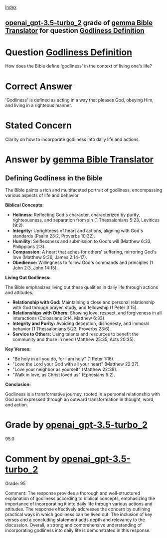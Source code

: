
[Index](../../../../index.md)
## [openai_gpt-3.5-turbo_2](../../../grading_models/openai_gpt-3.5-turbo_2.md) grade of [gemma Bible Translator](../../../answering_models/gemma_Bible_Translator.md) for question [Godliness Definition](../../../questions/Godliness_Definition.md)

# Question [Godliness Definition](../../../questions/Godliness_Definition.md)
How does the Bible define 'godliness' in the context of living one's life?

# Correct Answer
'Godliness' is defined as acting in a way that pleases God, obeying Him, and living in a righteous manner.

# Stated Concern
Clarity on how to incorporate godliness into daily life and actions.

# Answer by [gemma Bible Translator](../../../answering_models/gemma_Bible_Translator.md)
## Defining Godliness in the Bible

The Bible paints a rich and multifaceted portrait of godliness, encompassing various aspects of life and behavior. 

**Biblical Concepts:**

* **Holiness:** Reflecting God's character, characterized by purity, righteousness, and separation from sin (1 Thessalonians 5:23, Leviticus 19:2).
* **Integrity:** Uprightness of heart and actions, aligning with God's standards (Psalm 23:2, Proverbs 10:32).
* **Humility:** Selflessness and submission to God's will (Matthew 6:33, Philippians 2:3).
* **Compassion:** A heart that aches for others' suffering, mirroring God's love (Matthew 9:36, James 2:14-17).
* **Obedience:** Willingness to follow God's commands and principles (1 John 2:3, John 14:15).

**Living Out Godliness:**

The Bible emphasizes living out these qualities in daily life through actions and attitudes. 

* **Relationship with God:** Maintaining a close and personal relationship with God through prayer, study, and fellowship (1 Peter 3:15).
* **Relationships with Others:** Showing love, respect, and forgiveness in all interactions (Colossians 3:14, Matthew 6:33).
* **Integrity and Purity:** Avoiding deception, dishonesty, and immoral behavior (1 Thessalonians 5:23, Proverbs 23:6).
* **Service to Others:** Using talents and resources to benefit the community and those in need (Matthew 25:35, Acts 20:35).

**Key Verses:**

* "Be holy in all you do, for I am holy" (1 Peter 1:16).
* "Love the Lord your God with all your heart" (Matthew 22:37).
* "Love your neighbor as yourself" (Matthew 22:39).
* "Walk in love, as Christ loved us" (Ephesians 5:2).

**Conclusion:**

Godliness is a transformative journey, rooted in a personal relationship with God and expressed through an outward transformation in thought, word, and action.

# Grade by [openai_gpt-3.5-turbo_2](../../../grading_models/openai_gpt-3.5-turbo_2.md)
95.0

# Comment by [openai_gpt-3.5-turbo_2](../../../grading_models/openai_gpt-3.5-turbo_2.md)
Grade: 95

Comment: The response provides a thorough and well-structured explanation of godliness according to biblical concepts, emphasizing the importance of incorporating it into daily life through various actions and attitudes. The response effectively addresses the concern by outlining practical ways in which godliness can be lived out. The inclusion of key verses and a concluding statement adds depth and relevancy to the discussion. Overall, a strong and comprehensive understanding of incorporating godliness into daily life is demonstrated in this response.
